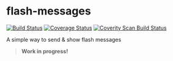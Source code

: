flash-messages
==============
[![Build Status](https://travis-ci.org/jeslopalo/flash-messages.svg?branch=0.1.0)](https://travis-ci.org/jeslopalo/flash-messages)
[![Coverage Status](https://coveralls.io/repos/jeslopalo/flash-messages/badge.png?branch=0.1.0)](https://coveralls.io/r/jeslopalo/flash-messages?branch=0.1.0)
[![Coverity Scan Build Status](https://scan.coverity.com/projects/2142/badge.svg?branch=0.1.0)](https://scan.coverity.com/projects/2142?branch=0.1.0)

A simple way to send &amp; show flash messages

> **Work in progress!**

